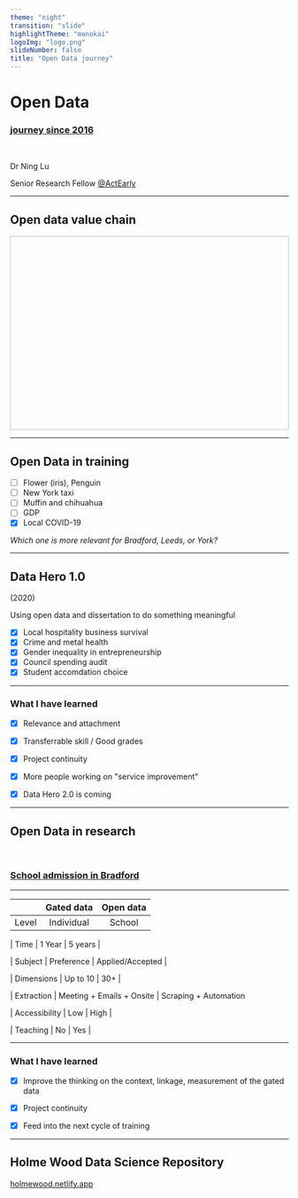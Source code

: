 ```yaml
---
theme: "night"
transition: "slide"
highlightTheme: "monokai"
logoImg: "logo.png"
slideNumber: false
title: "Open Data journey"
---
```


# Open Data

### [journey since 2016]()

<br>

Dr Ning Lu

Senior Research Fellow [@ActEarly]()

---

<!-- .slide: data-background="default-thumbnail.jpg" -->

## Open data value chain

<img data-src="wall.png" height="350" width="900" style="background:none; border:none; box-shadow:none;" />

---

<!-- .slide: data-transition="slide" data-background="#C41230" data-background-transition="zoom" -->

## Open Data in training

- [ ] Flower (iris), Penguin
- [ ] New York taxi
- [ ] Muffin and chihuahua
- [ ] GDP
- [x] Local COVID-19

_Which one is more relevant for Bradford, Leeds, or York?_

---

<!-- .slide: data-transition="slide" data-background="#00502F" data-background-transition="zoom" -->

## Data Hero 1.0

(2020)

Using open data and dissertation to do something meaningful

- [x] Local hospitality business survival
- [x] Crime and metal health
- [x] Gender inequality in entrepreneurship
- [x] Council spending audit
- [x] Student accomdation choice

---

<!-- .slide: data-transition="slide" data-background="#00000" data-background-transition="zoom" -->

### What I have learned

- [x] Relevance and attachment

- [x] Transferrable skill / Good grades

- [x] Project continuity

- [x] More people working on "service improvement"

- [x] Data Hero 2.0 is coming

---

<!-- .slide: data-transition="slide" data-background="#C41230" data-background-transition="zoom" -->

## Open Data in research

<br>

### [School admission in Bradford]()

---

<!-- .slide: data-transition="slide" data-background="#00502F" data-background-transition="zoom" -->

|       | Gated data | Open data |
| ----- | :--------: | :-------: |
| Level | Individual |  School   |

| Time | 1 Year | 5 years |

| Subject | Preference | Applied/Accepted |

| Dimensions | Up to 10 | 30+ |

| Extraction | Meeting + Emails + Onsite | Scraping + Automation

| Accessibility | Low | High |

| Teaching | No | Yes |

---

### What I have learned

- [x] Improve the thinking on the context, linkage, measurement of the gated data

- [x] Project continuity

- [x] Feed into the next cycle of training

---

<!-- .slide: style="text-align: left;" -->

## Holme Wood Data Science Repository

[holmewood.netlify.app](holmewood.netlify.app)
